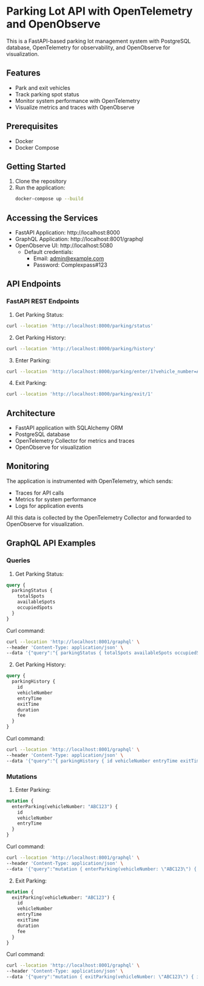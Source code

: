 # Parking Lot API with OpenTelemetry and OpenObserve

This is a FastAPI-based parking lot management system with PostgreSQL database, OpenTelemetry for observability, and OpenObserve for visualization.

## Features

- Park and exit vehicles
- Track parking spot status
- Monitor system performance with OpenTelemetry
- Visualize metrics and traces with OpenObserve

## Prerequisites

- Docker
- Docker Compose

## Getting Started

1. Clone the repository
2. Run the application:
   ```bash
   docker-compose up --build
   ```

## Accessing the Services

- FastAPI Application: http://localhost:8000
- GraphQL Application: http://localhost:8001/graphql
- OpenObserve UI: http://localhost:5080
  - Default credentials:
    - Email: admin@example.com
    - Password: Complexpass#123

## API Endpoints

### FastAPI REST Endpoints

1. Get Parking Status:
```bash
curl --location 'http://localhost:8000/parking/status'
```

2. Get Parking History:
```bash
curl --location 'http://localhost:8000/parking/history'
```

3. Enter Parking:
```bash
curl --location 'http://localhost:8000/parking/enter/1?vehicle_number=ABC123'
```

4. Exit Parking:
```bash
curl --location 'http://localhost:8000/parking/exit/1'
```

## Architecture

- FastAPI application with SQLAlchemy ORM
- PostgreSQL database
- OpenTelemetry Collector for metrics and traces
- OpenObserve for visualization

## Monitoring

The application is instrumented with OpenTelemetry, which sends:
- Traces for API calls
- Metrics for system performance
- Logs for application events

All this data is collected by the OpenTelemetry Collector and forwarded to OpenObserve for visualization.

## GraphQL API Examples

### Queries

1. Get Parking Status:
```graphql
query {
  parkingStatus {
    totalSpots
    availableSpots
    occupiedSpots
  }
}
```

Curl command:
```bash
curl --location 'http://localhost:8001/graphql' \
--header 'Content-Type: application/json' \
--data '{"query":"{ parkingStatus { totalSpots availableSpots occupiedSpots } }","variables":{}}'
```

2. Get Parking History:
```graphql
query {
  parkingHistory {
    id
    vehicleNumber
    entryTime
    exitTime
    duration
    fee
  }
}
```

Curl command:
```bash
curl --location 'http://localhost:8001/graphql' \
--header 'Content-Type: application/json' \
--data '{"query":"{ parkingHistory { id vehicleNumber entryTime exitTime duration fee } }","variables":{}}'
```

### Mutations

1. Enter Parking:
```graphql
mutation {
  enterParking(vehicleNumber: "ABC123") {
    id
    vehicleNumber
    entryTime
  }
}
```

Curl command:
```bash
curl --location 'http://localhost:8001/graphql' \
--header 'Content-Type: application/json' \
--data '{"query":"mutation { enterParking(vehicleNumber: \"ABC123\") { id vehicleNumber entryTime } }","variables":{}}'
```

2. Exit Parking:
```graphql
mutation {
  exitParking(vehicleNumber: "ABC123") {
    id
    vehicleNumber
    entryTime
    exitTime
    duration
    fee
  }
}
```

Curl command:
```bash
curl --location 'http://localhost:8001/graphql' \
--header 'Content-Type: application/json' \
--data '{"query":"mutation { exitParking(vehicleNumber: \"ABC123\") { id vehicleNumber entryTime exitTime duration fee } }","variables":{}}'
``` 